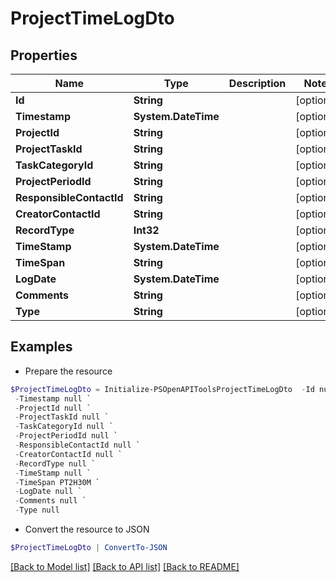 # ProjectTimeLogDto
## Properties

Name | Type | Description | Notes
------------ | ------------- | ------------- | -------------
**Id** | **String** |  | [optional] 
**Timestamp** | **System.DateTime** |  | [optional] 
**ProjectId** | **String** |  | [optional] 
**ProjectTaskId** | **String** |  | [optional] 
**TaskCategoryId** | **String** |  | [optional] 
**ProjectPeriodId** | **String** |  | [optional] 
**ResponsibleContactId** | **String** |  | [optional] 
**CreatorContactId** | **String** |  | [optional] 
**RecordType** | **Int32** |  | [optional] 
**TimeStamp** | **System.DateTime** |  | [optional] 
**TimeSpan** | **String** |  | [optional] 
**LogDate** | **System.DateTime** |  | [optional] 
**Comments** | **String** |  | [optional] 
**Type** | **String** |  | [optional] 

## Examples

- Prepare the resource
```powershell
$ProjectTimeLogDto = Initialize-PSOpenAPIToolsProjectTimeLogDto  -Id null `
 -Timestamp null `
 -ProjectId null `
 -ProjectTaskId null `
 -TaskCategoryId null `
 -ProjectPeriodId null `
 -ResponsibleContactId null `
 -CreatorContactId null `
 -RecordType null `
 -TimeStamp null `
 -TimeSpan PT2H30M `
 -LogDate null `
 -Comments null `
 -Type null
```

- Convert the resource to JSON
```powershell
$ProjectTimeLogDto | ConvertTo-JSON
```

[[Back to Model list]](../README.md#documentation-for-models) [[Back to API list]](../README.md#documentation-for-api-endpoints) [[Back to README]](../README.md)

